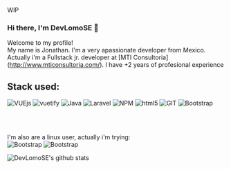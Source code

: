WIP
### Hi there, I'm DevLomoSE 👋


Welcome to my profile! <br/>
My name is Jonathan. I'm a very apassionate developer from Mexico.
<br/>
Actually i'm a Fullstack jr. developer at [MTI Consultoria] (http://www.mticonsultoria.com/). I have +2 years of profesional experience
<br/>
## Stack used:
<p>
    <img alt="VUEjs" src="https://img.shields.io/badge/VueJS-4fc08dy?style=flat&logo=vuetify&logoColor=white" />
    <img alt="vuetify" src="https://img.shields.io/badge/vuetify-1867c0?style=flat-square&logo=vuetify&logoColor=white" />
    <img alt="Java" src="https://img.shields.io/badge/Java-007396?style=flat-square&logo=java&logoColor=white" />
    <img alt="Laravel" src="https://img.shields.io/badge/Laravel-CB3837?style=flat&logo=laravel&logoColor=white" />
    <img alt="NPM" src="https://img.shields.io/badge/NPM-CB3837?style=flat&logo=npm&logoColor=white" />
    <img alt="html5" src="https://img.shields.io/badge/-HTML5-E34F26?style=flat-square&logo=html5&logoColor=white" />
    <img alt="GIT" src="https://img.shields.io/badge/Git-orange?style=flat&logo=git&logoColor=white" />
    <img alt="Bootstrap" src="https://img.shields.io/badge/Boostrap-5849BE?style=flat&logo=bootstrap&logoColor=white" />
</p>
<br/>
<br/>

I'm also are a linux user, actually i'm trying:
<br/>
<img alt="Bootstrap" src="https://img.shields.io/badge/--73BA25?style=plastic&logo=opensuse&logoColor=white" />
<img alt="Bootstrap" src="https://img.shields.io/badge/--1d99f3?style=plastic&logo=kde&logoColor=white" style="display: inline-block"/>


![DevLomoSE's github stats](https://github-readme-stats.vercel.app/api?username=DevLomoSE&show_icons=true&theme=material-palenight&count_private=true)

<!--
<br/>
Keep in touch with me
-->
<!--[![Top Langs](https://github-readme-stats.vercel.app/api/top-langs/?username=DevLomoSE&layout=compact&theme=material-palenight)](https://github-readme-stats.vercel.app/api?username=DevLomoSE&show_icons=true&theme=react)-->

<!-- Find me on
[![Linkedin Badge](https://img.shields.io/badge/-jlim-blue?style=flat&logo=Linkedin&logoColor=white&link=https://www.linkedin.com/in/jonathan-cgg/)](https://www.linkedin.com/in/jonathan-cgg/) -->

<!--
**DevLomoSE/DevLomoSE** is a ✨ _special_ ✨ repository because its `README.md` (this file) appears on your GitHub profile.

Here are some ideas to get you started:

- 🔭 I’m currently working on ...
- 🌱 I’m currently learning ...
- 👯 I’m looking to collaborate on ...
- 🤔 I’m looking for help with ...
- 💬 Ask me about ...
- 📫 How to reach me: ...
- 😄 Pronouns: ...
- ⚡ Fun fact: ...
-->
